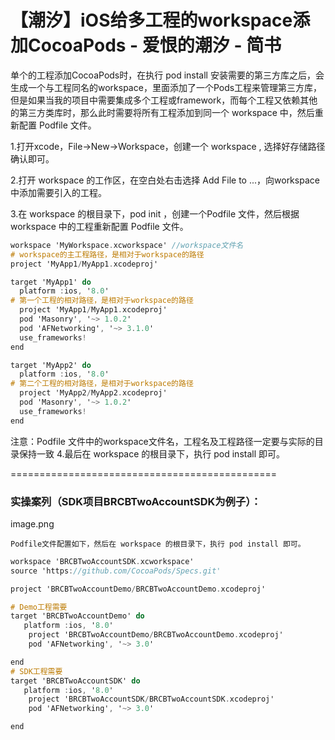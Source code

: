 # 【潮汐】iOS给多工程的workspace添加CocoaPods - 爱恨的潮汐 - 简书

单个的工程添加CocoaPods时，在执行 pod install 安装需要的第三方库之后，会生成一个与工程同名的workspace，里面添加了一个Pods工程来管理第三方库，但是如果当我的项目中需要集成多个工程或framework，而每个工程又依赖其他的第三方类库时，那么此时需要将所有工程添加到同一个 workspace 中，然后重新配置 Podfile 文件。

1.打开xcode，File->New->Workspace，创建一个 workspace , 选择好存储路径确认即可。

2.打开 workspace 的工作区，在空白处右击选择 Add File to ...，向workspace中添加需要引入的工程。

3.在 workspace 的根目录下，pod init ，创建一个Podfile 文件，然后根据 workspace 中的工程重新配置 Podfile 文件。

```objectivec
workspace 'MyWorkspace.xcworkspace' //workspace文件名
# workspace的主工程路径，是相对于workspace的路径
project 'MyApp1/MyApp1.xcodeproj'

target 'MyApp1' do
  platform :ios, '8.0'
# 第一个工程的相对路径，是相对于workspace的路径
  project 'MyApp1/MyApp1.xcodeproj'
  pod 'Masonry', '~> 1.0.2'
  pod 'AFNetworking', '~> 3.1.0'
  use_frameworks!
end

target 'MyApp2' do
  platform :ios, '8.0'
# 第二个工程的相对路径，是相对于workspace的路径
  project 'MyApp2/MyApp2.xcodeproj'
  pod 'Masonry', '~> 1.0.2'
  use_frameworks!
end

```

注意：Podfile 文件中的workspace文件名，工程名及工程路径一定要与实际的目录保持一致
 4.最后在 workspace 的根目录下，执行 pod install 即可。

==============================================

### 实操案列（SDK项目BRCBTwoAccountSDK为例子）：

image.png

`Podfile文件配置如下，然后在 workspace 的根目录下，执行 pod install 即可。`

```objectivec
workspace 'BRCBTwoAccountSDK.xcworkspace'
source 'https://github.com/CocoaPods/Specs.git'

project 'BRCBTwoAccountDemo/BRCBTwoAccountDemo.xcodeproj'

# Demo工程需要
target 'BRCBTwoAccountDemo' do
   platform :ios, '8.0'
    project 'BRCBTwoAccountDemo/BRCBTwoAccountDemo.xcodeproj'
    pod 'AFNetworking', '~> 3.0'

end
# SDK工程需要
target 'BRCBTwoAccountSDK' do
   platform :ios, '8.0'
    project 'BRCBTwoAccountSDK/BRCBTwoAccountSDK.xcodeproj'
    pod 'AFNetworking', '~> 3.0'

end

```